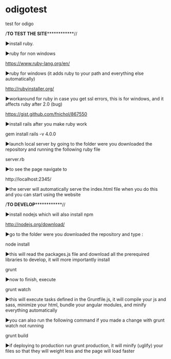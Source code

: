 # odigotest
test for odigo


/******************TO TEST THE SITE******************************//

►install ruby.

►ruby for non windows

https://www.ruby-lang.org/en/

►ruby for windows (it adds ruby to your path and everything else automatically)

http://rubyinstaller.org/

►workaround for ruby in case you get ssl errors, this is for windows, and it affects ruby after 2.0 (bug)

https://gist.github.com/fnichol/867550

►install rails after you make ruby work

gem install rails -v 4.0.0

►launch local server by going to the folder were you downloaded the repository and running the following ruby file

server.rb 

►to see the page navigate to 

http://localhost:2345/

►the server will automatically serve the index.html file when you do this and you can start using the website


/******************TO DEVELOP******************************//

►install nodejs which will also install npm

http://nodejs.org/download/

►go to the folder were you downloaded the repository and type :

node install

►this will read the packages.js file and download all the prerequired libraries to develop, it will more importantly install

grunt

►now to finish, execute 

grunt watch

►this will execute tasks defined in the Gruntfile.js, it will compile your js and sass, minimize your html, bundle your angular modules, and minify everything automatically

►you can also run the following command if you made a change with grunt watch not running

grunt build 

►if deploying to production run grunt production, it will minify (uglify) your files so that they will weight less and the page will load faster
